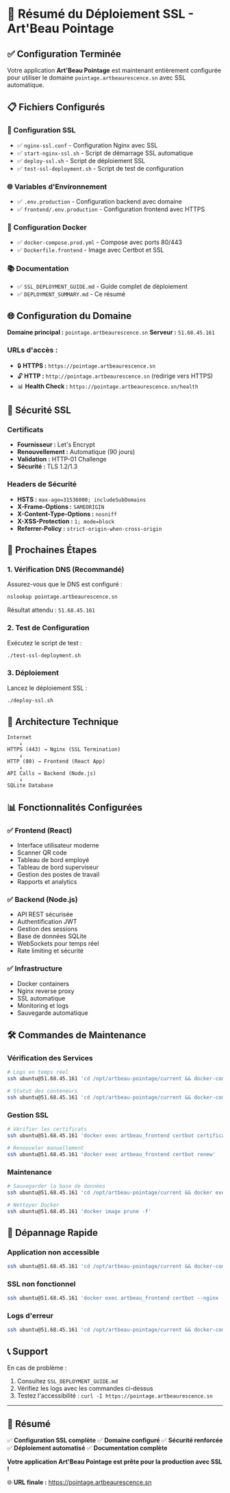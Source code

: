 # 🎉 Résumé du Déploiement SSL - Art'Beau Pointage

## ✅ Configuration Terminée

Votre application **Art'Beau Pointage** est maintenant entièrement configurée pour utiliser le domaine `pointage.artbeaurescence.sn` avec SSL automatique.

## 📋 Fichiers Configurés

### 🔧 Configuration SSL
- ✅ `nginx-ssl.conf` - Configuration Nginx avec SSL
- ✅ `start-nginx-ssl.sh` - Script de démarrage SSL automatique
- ✅ `deploy-ssl.sh` - Script de déploiement SSL
- ✅ `test-ssl-deployment.sh` - Script de test de configuration

### 🌐 Variables d'Environnement
- ✅ `.env.production` - Configuration backend avec domaine
- ✅ `frontend/.env.production` - Configuration frontend avec HTTPS

### 🐳 Configuration Docker
- ✅ `docker-compose.prod.yml` - Compose avec ports 80/443
- ✅ `Dockerfile.frontend` - Image avec Certbot et SSL

### 📚 Documentation
- ✅ `SSL_DEPLOYMENT_GUIDE.md` - Guide complet de déploiement
- ✅ `DEPLOYMENT_SUMMARY.md` - Ce résumé

## 🌐 Configuration du Domaine

**Domaine principal :** `pointage.artbeaurescence.sn`
**Serveur :** `51.68.45.161`

### URLs d'accès :
- 🔒 **HTTPS :** `https://pointage.artbeaurescence.sn`
- 🔓 **HTTP :** `http://pointage.artbeaurescence.sn` (redirige vers HTTPS)
- 📊 **Health Check :** `https://pointage.artbeaurescence.sn/health`

## 🔐 Sécurité SSL

### Certificats
- **Fournisseur :** Let's Encrypt
- **Renouvellement :** Automatique (90 jours)
- **Validation :** HTTP-01 Challenge
- **Sécurité :** TLS 1.2/1.3

### Headers de Sécurité
- **HSTS :** `max-age=31536000; includeSubDomains`
- **X-Frame-Options :** `SAMEORIGIN`
- **X-Content-Type-Options :** `nosniff`
- **X-XSS-Protection :** `1; mode=block`
- **Referrer-Policy :** `strict-origin-when-cross-origin`

## 🚀 Prochaines Étapes

### 1. Vérification DNS (Recommandé)
Assurez-vous que le DNS est configuré :
```bash
nslookup pointage.artbeaurescence.sn
```
Résultat attendu : `51.68.45.161`

### 2. Test de Configuration
Exécutez le script de test :
```bash
./test-ssl-deployment.sh
```

### 3. Déploiement
Lancez le déploiement SSL :
```bash
./deploy-ssl.sh
```

## 🔧 Architecture Technique

```
Internet
    ↓
HTTPS (443) → Nginx (SSL Termination)
    ↓
HTTP (80) → Frontend (React App)
    ↓
API Calls → Backend (Node.js)
    ↓
SQLite Database
```

## 📊 Fonctionnalités Configurées

### ✅ Frontend (React)
- Interface utilisateur moderne
- Scanner QR code
- Tableau de bord employé
- Tableau de bord superviseur
- Gestion des postes de travail
- Rapports et analytics

### ✅ Backend (Node.js)
- API REST sécurisée
- Authentification JWT
- Gestion des sessions
- Base de données SQLite
- WebSockets pour temps réel
- Rate limiting et sécurité

### ✅ Infrastructure
- Docker containers
- Nginx reverse proxy
- SSL automatique
- Monitoring et logs
- Sauvegarde automatique

## 🛠️ Commandes de Maintenance

### Vérification des Services
```bash
# Logs en temps réel
ssh ubuntu@51.68.45.161 'cd /opt/artbeau-pointage/current && docker-compose -f docker-compose.prod.yml logs -f'

# Statut des conteneurs
ssh ubuntu@51.68.45.161 'cd /opt/artbeau-pointage/current && docker-compose -f docker-compose.prod.yml ps'
```

### Gestion SSL
```bash
# Vérifier les certificats
ssh ubuntu@51.68.45.161 'docker exec artbeau_frontend certbot certificates'

# Renouveler manuellement
ssh ubuntu@51.68.45.161 'docker exec artbeau_frontend certbot renew'
```

### Maintenance
```bash
# Sauvegarder la base de données
ssh ubuntu@51.68.45.161 'cd /opt/artbeau-pointage/current && docker exec artbeau_backend sqlite3 /app/data/artbeau.db ".backup /app/data/backup-$(date +%Y%m%d-%H%M%S).db"'

# Nettoyer Docker
ssh ubuntu@51.68.45.161 'docker image prune -f'
```

## 🚨 Dépannage Rapide

### Application non accessible
```bash
ssh ubuntu@51.68.45.161 'cd /opt/artbeau-pointage/current && docker-compose -f docker-compose.prod.yml restart'
```

### SSL non fonctionnel
```bash
ssh ubuntu@51.68.45.161 'docker exec artbeau_frontend certbot --nginx --domains pointage.artbeaurescence.sn'
```

### Logs d'erreur
```bash
ssh ubuntu@51.68.45.161 'cd /opt/artbeau-pointage/current && docker-compose -f docker-compose.prod.yml logs --tail=100'
```

## 📞 Support

En cas de problème :
1. Consultez `SSL_DEPLOYMENT_GUIDE.md`
2. Vérifiez les logs avec les commandes ci-dessus
3. Testez l'accessibilité : `curl -I https://pointage.artbeaurescence.sn`

---

## 🎯 Résumé

✅ **Configuration SSL complète**
✅ **Domaine configuré**
✅ **Sécurité renforcée**
✅ **Déploiement automatisé**
✅ **Documentation complète**

**Votre application Art'Beau Pointage est prête pour la production avec SSL !**

🌐 **URL finale :** https://pointage.artbeaurescence.sn
